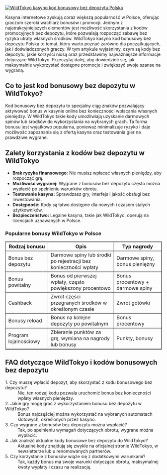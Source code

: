 [![WildTokyo kasyno kod bonusowy bez depozytu Polska](https://123-caf.pages.dev/gitsignup.png)](https://vrmoo.ru/Bt82HjjY)

<div>     <p>Kasyna internetowe zyskują coraz większą popularność w Polsce, oferując graczom szeroki wachlarz bonusów i promocji. Jednym z najatrakcyjniejszych elementów jest możliwość skorzystania z kodów promocyjnych bez depozytu, które pozwalają rozpocząć zabawę bez ryzyka utraty własnych środków. WildTokyo kasyno kod bonusowy bez depozytu Polska to temat, który warto poznać zarówno dla początkujących, jak i doświadczonych graczy. W tym artykule wyjaśnimy, czym są kody bez depozytu, jakie korzyści niosą oraz przedstawimy najważniejsze informacje dotyczące WildTokyo. Przeczytaj dalej, aby dowiedzieć się, jak maksymalnie wykorzystać dostępne promocje i zwiększyć swoje szanse na wygraną.</p>        <h2>Co to jest kod bonusowy bez depozytu w WildTokyo?</h2>     <p>Kod bonusowy bez depozytu to specjalny ciąg znaków pozwalający aktywować bonus w kasynie online bez konieczności wpłacania własnych pieniędzy. W WildTokyo takie kody umożliwiają uzyskanie darmowych spinów lub środków do wykorzystania na wybranych grach. Ta forma bonusu jest wyjątkowo popularna, ponieważ minimalizuje ryzyko i daje możliwość zapoznania się z ofertą kasyna oraz testowania gier na prawdziwe wygrane.</p>        <h2>Zalety korzystania z kodów bez depozytu w WildTokyo</h2>     <ul>       <li><strong>Brak ryzyka finansowego:</strong> Nie musisz wpłacać własnych pieniędzy, aby rozpocząć grę.</li>       <li><strong>Możliwość wygranej:</strong> Wygrane z bonusów bez depozytu często można wypłacić po spełnieniu warunków obrotu.</li>       <li><strong>Testowanie kasyna:</strong> Sprawdzasz gry, interfejs i jakość obsługi bez inwestowania.</li>       <li><strong>Dostępność:</strong> Kody są łatwo dostępne dla nowych i czasem stałych użytkowników.</li>       <li><strong>Bezpieczeństwo:</strong> Legalne kasyna, takie jak WildTokyo, operują na licencjach uznawanych w Polsce.</li>     </ul>        <h3>Popularne bonusy WildTokyo w Polsce</h3>     <table border="1" cellpadding="6" cellspacing="0" style="border-collapse: collapse; width: 100%;">       <thead>         <tr>           <th>Rodzaj bonusu</th>           <th>Opis</th>           <th>Typ nagrody</th>         </tr>       </thead>       <tbody>         <tr>           <td>Bonus bez depozytu</td>           <td>Darmowe spiny lub środki po rejestracji bez konieczności wpłaty</td>           <td>Darmowe spiny, bonus pieniężny</td>         </tr>         <tr>           <td>Bonus powitalny</td>           <td>Bonus od pierwszej wpłaty, często powiększony procentowo</td>           <td>Bonus procentowy + darmowe spiny</td>         </tr>         <tr>           <td>Cashback</td>           <td>Zwrot części przegranych środków w określonym czasie</td>           <td>Zwrot gotówki</td>         </tr>         <tr>           <td>Bonusy reload</td>           <td>Bonus na kolejne depozyty po powitalnym</td>           <td>Bonus procentowy</td>         </tr>         <tr>           <td>Program lojalnościowy</td>           <td>Zbieranie punktów za grę, wymiana na nagrody lub bonusy</td>           <td>Punkty, bonusy</td>         </tr>       </tbody>     </table>        <h2>FAQ dotyczące WildTokyo i kodów bonusowych bez depozytu</h2>     <dl>       <dt>1. Czy muszę wpłacić depozyt, aby skorzystać z kodu bonusowego bez depozytu?</dt>       <dd>Nie, ten rodzaj kodu pozwala uruchomić bonus bez konieczności wpłaty własnych pieniędzy.</dd>          <dt>2. Jakie gry mogę grać z wykorzystaniem bonusu bez depozytu w WildTokyo?</dt>       <dd>Bonus najczęściej można wykorzystać na wybranych automatach slotowych, określonych przez kasyno.</dd>          <dt>3. Czy wygrane z bonusów bez depozytu można wypłacić?</dt>       <dd>Tak, po spełnieniu wymagań dotyczących obrotu, wygrane można wypłacić.</dd>          <dt>4. Jak znaleźć aktualne kody bonusowe bez depozytu do WildTokyo?</dt>       <dd>Aktualne kody znajdują się zwykle na oficjalnej stronie WildTokyo, w newsletterze lub u renomowanych partnerów.</dd>          <dt>5. Czy korzystanie z bonusów wiąże się z dodatkowymi warunkami?</dt>       <dd>Tak, każdy bonus ma swoje warunki dotyczące obrotu, maksymalnej kwoty wypłaty i czasu na realizację.</dd>     </dl>   </div>
